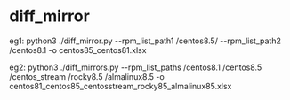 # diff_mirror

eg1:
 python3 ./diff_mirror.py --rpm_list_path1 /centos8.5/ --rpm_list_path2 /centos8.1 -o centos85_centos81.xlsx

eg2:
python3 ./diff_mirrors.py --rpm_list_paths /centos8.1 /centos8.5 /centos_stream  /rocky8.5 /almalinux8.5  -o centos81_centos85_centosstream_rocky85_almalinux85.xlsx
